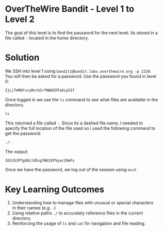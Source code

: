 # OverTheWire Bandit - Level 1 to Level 2
The goal of this level is to find the password for the next level. Its stored in a file called `-` located in the home directory.

# Solution

We SSH into level 1 using `bandit1@bandit.labs.overthewire.org -p 2220`. You will then be asked for a password. Use the password you found in level 0:
```bash
ZjLjTmM6FvvyRnrb2rfNWOZOTa6ip5If
```

Once logged in we use the `ls` command to see what files are available in the directory.
```bash
ls
```
This returned a file called `-`. Since its a dashed file name, I needed to specify the full location of the file used so i used the following command to get the password:
```bash
./-
```
The output:
```bash
263JGJPfgU6LtdEvgfWU1XP5yac29mFx
```
Once we have the password, we log out of the session using `exit`

# Key Learning Outcomes
1. Understanding how to manage files with unusual or special characters in their names (e.g. `-`)
2. Using relative paths `./` to accurately reference files in the current directory.
3. Reinforcing the usage of `ls` and `cat` for navigation and file reading.
